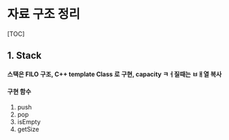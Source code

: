 # 자료 구조 정리

[TOC]

## 1. Stack

#### 스택은 FILO 구조, C++ template Class 로 구현, capacity ㅋㅓ질때는    ㅂㅐ열 복사

#### 구현 함수

1. push
2. pop
3. isEmpty
4. getSize

